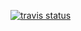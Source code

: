 [![travis status](https://travis-ci.org/l-0/euler.svg?branch=master)](https://travis-ci.org/l-0/euler)
